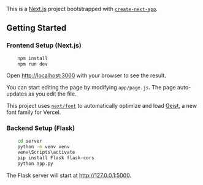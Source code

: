 This is a [Next.js](https://nextjs.org) project bootstrapped with [`create-next-app`](https://nextjs.org/docs/app/api-reference/cli/create-next-app).

## Getting Started

### Frontend Setup (Next.js)
```bash
    npm install
    npm run dev
```
Open [http://localhost:3000](http://localhost:3000) with your browser to see the result.

You can start editing the page by modifying `app/page.js`. The page auto-updates as you edit the file.

This project uses [`next/font`](https://nextjs.org/docs/app/building-your-application/optimizing/fonts) to automatically optimize and load [Geist](https://vercel.com/font), a new font family for Vercel.

### Backend Setup (Flask)
```bash
    cd server
    python -m venv venv
    venv\Scripts\activate
    pip install Flask flask-cors
    python app.py
```
The Flask server will start at http://127.0.0.1:5000.

